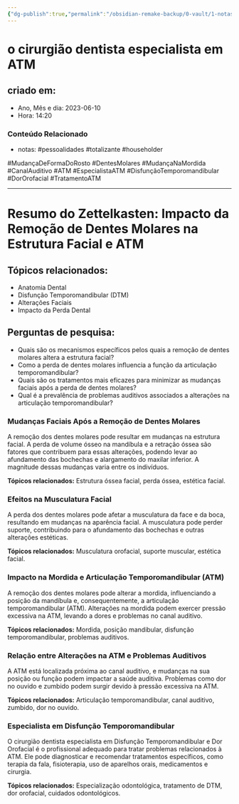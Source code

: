 ```yaml
---
{"dg-publish":true,"permalink":"/obsidian-remake-backup/0-vault/1-notas-literais/gerais-interesses/o-cirurgiao-dentista-especialista-em-atm/","tags":["permanente","pessoalidades","totalizante","householder","MudançaDeFormaDoRosto","DentesMolares","MudançaNaMordida","CanalAuditivo","ATM","EspecialistaATM","DisfunçãoTemporomandibular","DorOrofacial","TratamentoATM"],"dgHomeLink":true,"dgShowLocalGraph":true,"dgShowFileTree":true,"dgEnableSearch":true,"noteIcon":""}
---
```


# o cirurgião dentista especialista em ATM

## criado em: 
-  Ano, Mês e dia: 2023-06-10
- Hora: 14:20

### Conteúdo Relacionado
- notas: #pessoalidades #totalizante #householder 

#MudançaDeFormaDoRosto #DentesMolares #MudançaNaMordida #CanalAuditivo #ATM #EspecialistaATM #DisfunçãoTemporomandibular #DorOrofacial #TratamentoATM 


---
# Resumo do Zettelkasten: Impacto da Remoção de Dentes Molares na Estrutura Facial e ATM

## Tópicos relacionados:
- Anatomia Dental
- Disfunção Temporomandibular (DTM)
- Alterações Faciais
- Impacto da Perda Dental

## Perguntas de pesquisa:
- Quais são os mecanismos específicos pelos quais a remoção de dentes molares altera a estrutura facial?
- Como a perda de dentes molares influencia a função da articulação temporomandibular?
- Quais são os tratamentos mais eficazes para minimizar as mudanças faciais após a perda de dentes molares?
- Qual é a prevalência de problemas auditivos associados a alterações na articulação temporomandibular?

### Mudanças Faciais Após a Remoção de Dentes Molares
A remoção dos dentes molares pode resultar em mudanças na estrutura facial. A perda de volume ósseo na mandíbula e a retração óssea são fatores que contribuem para essas alterações, podendo levar ao afundamento das bochechas e alargamento do maxilar inferior. A magnitude dessas mudanças varia entre os indivíduos.

**Tópicos relacionados:** Estrutura óssea facial, perda óssea, estética facial.

### Efeitos na Musculatura Facial
A perda dos dentes molares pode afetar a musculatura da face e da boca, resultando em mudanças na aparência facial. A musculatura pode perder suporte, contribuindo para o afundamento das bochechas e outras alterações estéticas.

**Tópicos relacionados:** Musculatura orofacial, suporte muscular, estética facial.

### Impacto na Mordida e Articulação Temporomandibular (ATM)
A remoção dos dentes molares pode alterar a mordida, influenciando a posição da mandíbula e, consequentemente, a articulação temporomandibular (ATM). Alterações na mordida podem exercer pressão excessiva na ATM, levando a dores e problemas no canal auditivo.

**Tópicos relacionados:** Mordida, posição mandibular, disfunção temporomandibular, problemas auditivos.

### Relação entre Alterações na ATM e Problemas Auditivos
A ATM está localizada próxima ao canal auditivo, e mudanças na sua posição ou função podem impactar a saúde auditiva. Problemas como dor no ouvido e zumbido podem surgir devido à pressão excessiva na ATM.

**Tópicos relacionados:** Articulação temporomandibular, canal auditivo, zumbido, dor no ouvido.

### Especialista em Disfunção Temporomandibular
O cirurgião dentista especialista em Disfunção Temporomandibular e Dor Orofacial é o profissional adequado para tratar problemas relacionados à ATM. Ele pode diagnosticar e recomendar tratamentos específicos, como terapia da fala, fisioterapia, uso de aparelhos orais, medicamentos e cirurgia.

**Tópicos relacionados:** Especialização odontológica, tratamento de DTM, dor orofacial, cuidados odontológicos.
